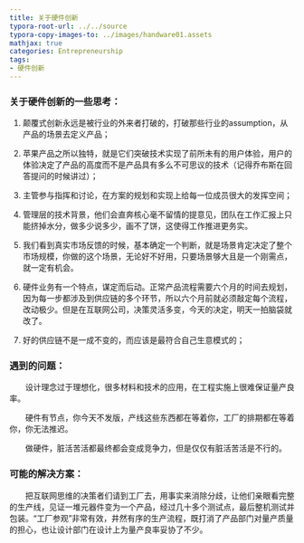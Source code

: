 ```yaml
---
title: 关于硬件创新
typora-root-url: ../../source
typora-copy-images-to: ../images/handware01.assets
mathjax: true
categories: Entrepreneurship
tags:
- 硬件创新
---
```


### 关于硬件创新的一些思考：

1. 颠覆式创新永远是被行业的外来者打破的，打破那些行业的assumption，从产品的场景去定义产品；

2. 苹果产品之所以独特，就是它们突破技术实现了前所未有的用户体验，用户的体验决定了产品的高度而不是产品具有多么不可思议的技术（记得乔布斯在回答提问的时候讲过）；

   <!--more-->

3. 主管参与指挥和讨论，在方案的规划和实现上给每一位成员很大的发挥空间；

4. 管理层的技术背景，他们会直奔核心毫不留情的提意见，团队在工作汇报上只能挤掉水分，做多少说多少，画不了饼，这使得工作推进更务实。

5. 我们看到真实市场反馈的时候，基本确定一个判断，就是场景肯定决定了整个市场规模，你做的这个场景，无论好不好用，只要场景够大且是一个刚需点，就一定有机会。

6. 硬件业务有一个特点，谋定而后动。正常产品流程需要六个月的时间去规划，因为每一步都涉及到供应链的多个环节，所以六个月前就必须敲定每个流程，改动极少。但是在互联网公司，决策灵活多变，今天的决定，明天一拍脑袋就改了。

7. 好的供应链不是一成不变的，而应该是最符合自己生意模式的；

### 遇到的问题：

&emsp;&emsp;设计理念过于理想化，很多材料和技术的应用，在工程实施上很难保证量产良率。

&emsp;&emsp;硬件有节点，你今天不发版，产线这些东西都在等着你，工厂的排期都在等着你，你无法推迟。

&emsp;&emsp;做硬件，脏活苦活都最终都会变成竞争力，但是仅仅有脏活苦活是不行的。

### 可能的解决方案：

&emsp;&emsp;把互联网思维的决策者们请到工厂去，用事实来消除分歧，让他们亲眼看完整的生产线，见证一堆元器件变为一个产品，经过几十多个测试点，最后整机测试并包装。“工厂参观”非常有效，井然有序的生产流程，既打消了产品部门对量产质量的担心，也让设计部门在设计上为量产良率妥协了不少。


